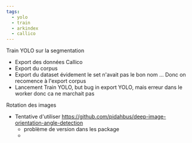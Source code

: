 ```yaml
---
tags:
  - yolo
  - train
  - arkindex
  - callico
---
```

Train YOLO sur la segmentation
- Export des données Callico
- Export du corpus
- Export du dataset
  évidement le set n'avait pas le bon nom ... Donc on recomence à l'export corpus
- Lancement Train YOLO, but bug in export YOLO, 
  mais erreur dans le worker donc ca ne marchait pas

Rotation des images
* Tentative d'utiliser https://github.com/pidahbus/deep-image-orientation-angle-detection
	* problème de version dans les package
	* 
